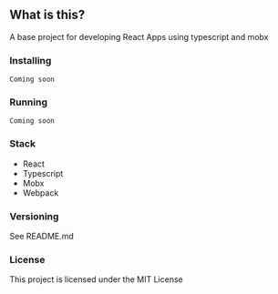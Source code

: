 ## What is this?
A base project for developing React Apps using typescript and mobx

### Installing
`Coming soon`

### Running
`Coming soon`

### Stack
- React 
- Typescript
- Mobx
- Webpack

### Versioning
See README.md

### License
This project is licensed under the MIT License

